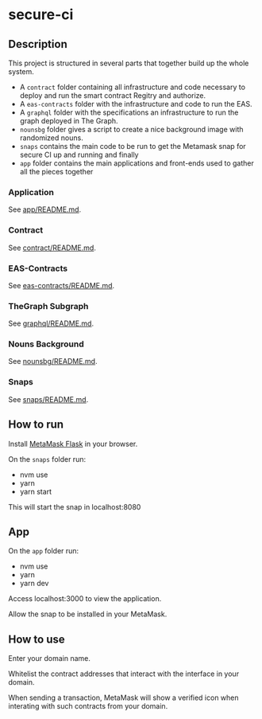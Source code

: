 # secure-ci

## Description

This project is structured in several parts that together build up the whole system. 
- A `contract` folder containing all infrastructure and code necessary to deploy and run the smart contract Regitry and authorize. 
- A `eas-contracts` folder with the infrastructure and code to run the EAS. 
- A `graphql` folder with the specifications an infrastructure to run the graph deployed in The Graph.
- `nounsbg` folder gives a script to create a nice background image with randomized nouns.
- `snaps` contains the main code to be run to get the Metamask snap for secure CI up and running and finally 
- `app` folder contains the main applications and front-ends used to gather all the pieces together

### Application

See [app/README.md](app/README.md).

### Contract

See [contract/README.md](contract/README.md).

### EAS-Contracts

See [eas-contracts/README.md](eas-contracts/README.md).

### TheGraph Subgraph

See [graphql/README.md](graphql/README.md).

### Nouns Background

See [nounsbg/README.md](nounsbg/README.md).

### Snaps

See [snaps/README.md](snaps/README.md).

## How to run

Install [MetaMask Flask](https://metamask.io/flask/) in your browser.

On the `snaps` folder run:

- nvm use
- yarn
- yarn start

This will start the snap in localhost:8080

## App

On the `app` folder run:

- nvm use
- yarn
- yarn dev

Access localhost:3000 to view the application.

Allow the snap to be installed in your MetaMask.

## How to use

Enter your domain name.

Whitelist the contract addresses that interact with the interface in your domain.

When sending a transaction, MetaMask will show a verified icon when interating
with such contracts from your domain.
